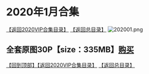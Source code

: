# 2020年1月合集
[【返回2020VIP合集目录】](https://github.com/sxcool1024/WANIMAL/blob/master/2020%E5%B9%B4VIP%E4%BD%9C%E5%93%81%E5%90%88%E9%9B%86/README.md#2020%E5%B9%B4vip%E4%BD%9C%E5%93%81%E5%90%88%E9%9B%8660p694mb2020%E5%B9%B4%E5%90%88%E9%9B%86%E8%B4%AD%E4%B9%B0)
[【返回总目录】](https://github.com/sxcool1024/WANIMAL#wanimal%E5%8E%9F%E7%89%88%E4%BD%9C%E5%93%81%E5%90%88%E9%9B%86)
![202001.png](https://www.nsaimg.com/2020/04/02/5e85ad2bb35f2.png)
## 全套原图30P【size：335MB】[购买]()<br>
[【回到顶部】](#readme)[【返回2020VIP合集目录】](https://github.com/sxcool1024/WANIMAL/blob/master/2020%E5%B9%B4VIP%E4%BD%9C%E5%93%81%E5%90%88%E9%9B%86/README.md#2020%E5%B9%B4vip%E4%BD%9C%E5%93%81%E5%90%88%E9%9B%8660p694mb2020%E5%B9%B4%E5%90%88%E9%9B%86%E8%B4%AD%E4%B9%B0)
[【返回总目录】](https://github.com/sxcool1024/WANIMAL#wanimal%E5%8E%9F%E7%89%88%E4%BD%9C%E5%93%81%E5%90%88%E9%9B%86)
